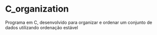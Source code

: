 # C_organization
Programa em C, desenvolvido para organizar e ordenar um conjunto de dados utilizando ordenação estável
